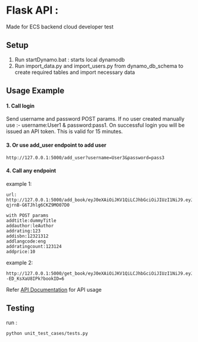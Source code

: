 # Flask API :

Made for ECS backend cloud developer test

## Setup

1. Run startDynamo.bat : starts local dynamodb
2. Run import_data.py and import_users.py from dynamo_db_schema to create required tables and import necessary data

## Usage Example

#### 1. Call login

Send username and password POST params. If no user created manually use :- username:User1 & password:pass1.
On successful login you will be issued an API token. This is valid for 15 minutes.

#### 3. Or use add_user endpoint to add user

```
http://127.0.0.1:5000/add_user?username=User3&password=pass3
```

#### 4. Call any endpoint

example 1:

```
url: http://127.0.0.1:5000/add_book/eyJ0eXAiOiJKV1QiLCJhbGciOiJIUzI1NiJ9.eyJ1c2VybmFtZSI6IlVzZXIxIiwiaWQiOiI0MWUzY2RmMzExYzQ0N2YzOWY3YjlkOGZiOGI4NGUyMiIsImV4cCI6MTYxMTIzNDgyNn0.dkbBqU7Azh8UkC9QTc-qjrnB-G6TJhlg6CKZ9MO07D0

with POST params
addtitle:dummyTitle
addauthor:leAuthor
addrating:123
addisbn:12321312
addlangcode:eng
addratingcount:123124
addprice:10
```

example 2:

```
http://127.0.0.1:5000/get_book/eyJ0eXAiOiJKV1QiLCJhbGciOiJIUzI1NiJ9.eyJ1c2VybmFtZSI6IlVzZXIxIiwiaWQiOiI0MWUzY2RmMzExYzQ0N2YzOWY3YjlkOGZiOGI4NGUyMiIsImV4cCI6MTYxMTIzODI4Mn0.BReOsvw0oqdDtT5z5WTLo1s0bzorR--ED_KsXaU8IPk?bookID=6
```

Refer [API Documentation](./API_documentation/readme.md) for API usage

## Testing

run :

```
python unit_test_cases/tests.py
```
